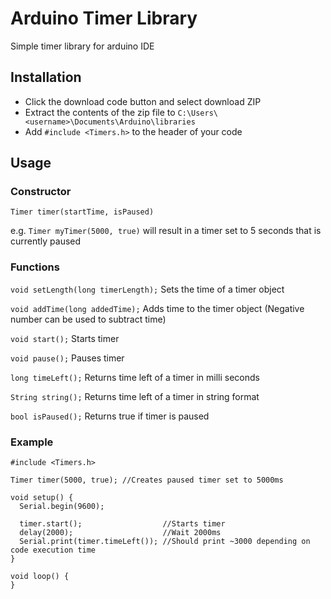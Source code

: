 # Arduino Timer Library
Simple timer library for arduino IDE

## Installation
- Click the download code button and select download ZIP
- Extract the contents of the zip file to `C:\Users\<username>\Documents\Arduino\libraries`
- Add `#include <Timers.h>` to the header of your code

## Usage
### Constructor
`Timer timer(startTime, isPaused)`

e.g. `Timer myTimer(5000, true)` will result in a timer set to 5 seconds that is currently paused

### Functions
`void setLength(long timerLength);` Sets the time of a timer object

`void addTime(long addedTime);` Adds time to the timer object (Negative number can be used to subtract time)

`void start();` Starts timer

`void pause();` Pauses timer

`long timeLeft();` Returns time left of a timer in milli seconds

`String string();` Returns time left of a timer in string format

`bool isPaused();` Returns true if timer is paused

### Example
```
#include <Timers.h>

Timer timer(5000, true); //Creates paused timer set to 5000ms 

void setup() {
  Serial.begin(9600);

  timer.start();                  //Starts timer
  delay(2000);                    //Wait 2000ms
  Serial.print(timer.timeLeft()); //Should print ~3000 depending on code execution time
}

void loop() {
}
```
